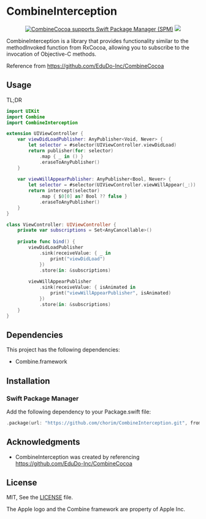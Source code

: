 # CombineInterception

<p align="center">
<a href="https://github.com/apple/swift-package-manager" target="_blank"><img src="https://img.shields.io/badge/Swift%20Package%20Manager-compatible-brightgreen.svg" alt="CombineCocoa supports Swift Package Manager (SPM)"></a>
<img src="https://img.shields.io/badge/platforms-iOS%2013.0-333333.svg" />
</p>

CombineInterception is a library that provides functionality similar to the methodInvoked function from RxCocoa, allowing you to subscribe to the invocation of Objective-C methods.

Reference from https://github.com/EduDo-Inc/CombineCocoa

## Usage
TL;DR

```swift
import UIKit
import Combine
import CombineInterception

extension UIViewController {
    var viewDidLoadPublisher: AnyPublisher<Void, Never> {
        let selector = #selector(UIViewController.viewDidLoad)
        return publisher(for: selector)
            .map { _ in () }
            .eraseToAnyPublisher()
    }
    
    var viewWillAppearPublisher: AnyPublisher<Bool, Never> {
        let selector = #selector(UIViewController.viewWillAppear(_:))
        return intercept(selector)
            .map { $0[0] as? Bool ?? false }
            .eraseToAnyPublisher()
    }
}

class ViewController: UIViewController {
    private var subscriptions = Set<AnyCancellable>()
    
    private func bind() {
        viewDidLoadPublisher
            .sink(receiveValue: { _ in
                print("viewDidLoad")
            })
            .store(in: &subscriptions)
        
        viewWillAppearPublisher
            .sink(receiveValue: { isAnimated in
                print("viewWillAppearPublisher", isAnimated)
            })
            .store(in: &subscriptions)
    }
}
```

## Dependencies

This project has the following dependencies:

* Combine.framework

## Installation

### Swift Package Manager

Add the following dependency to your Package.swift file:

```swift
.package(url: "https://github.com/chorim/CombineInterception.git", from: "0.1.0")
```

## Acknowledgments

* CombineInterception was created by referencing https://github.com/EduDo-Inc/CombineCocoa

## License

MIT, See the [LICENSE](LICENSE) file. 

The Apple logo and the Combine framework are property of Apple Inc.
